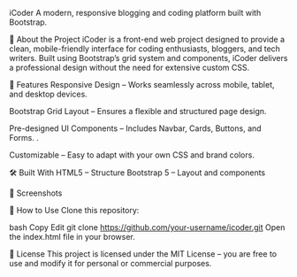 iCoder
A modern, responsive blogging and coding platform built with Bootstrap.

📌 About the Project
iCoder is a front-end web project designed to provide a clean, mobile-friendly interface for coding enthusiasts, bloggers, and tech writers. Built using Bootstrap’s grid system and components, iCoder delivers a professional design without the need for extensive custom CSS.

🚀 Features
Responsive Design – Works seamlessly across mobile, tablet, and desktop devices.

Bootstrap Grid Layout – Ensures a flexible and structured page design.

Pre-designed UI Components – Includes Navbar, Cards, Buttons, and Forms.
.

Customizable – Easy to adapt with your own CSS and brand colors.

🛠️ Built With
    HTML5 – Structure
    Bootstrap 5 – Layout and components


📸 Screenshots
    

📖 How to Use
Clone this repository:

bash
Copy
Edit
git clone https://github.com/your-username/icoder.git
Open the index.html file in your browser.




📄 License
    This project is licensed under the MIT License – you are free to use and modify it for personal or commercial purposes.

